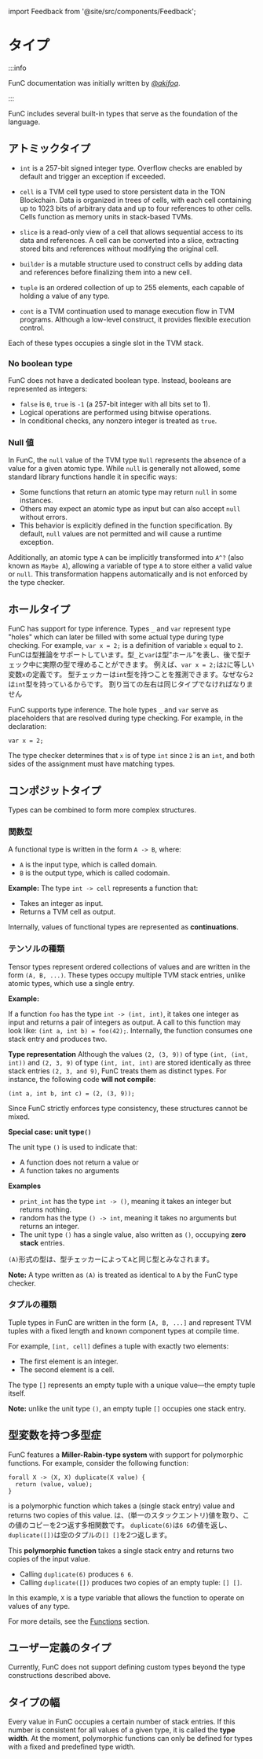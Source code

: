 import Feedback from '@site/src/components/Feedback';

# タイプ

:::info

FunC documentation was initially written by _[@akifoq](https://github.com/akifoq/)_.

:::

FunC includes several built-in types that serve as the foundation of the language.

## アトミックタイプ

- `int` is a 257-bit signed integer type. Overflow checks are enabled by default and trigger an exception if exceeded.

- `cell` is a TVM cell type used to store persistent data in the TON Blockchain. Data is organized in trees of cells, with each cell containing up to 1023 bits of arbitrary data and up to four references to other cells. Cells function as memory units in stack-based TVMs.

- `slice` is a read-only view of a cell that allows sequential access to its data and references. A cell can be converted into a slice, extracting stored bits and references without modifying the original cell.

- `builder` is a mutable structure used to construct cells by adding data and references before finalizing them into a new cell.

- `tuple` is an ordered collection of up to 255 elements, each capable of holding a value of any type.

- `cont` is a TVM continuation used to manage execution flow in TVM programs. Although a low-level construct, it provides flexible execution control.

Each of these types occupies a single slot in the TVM stack.

### No boolean type

FunC does not have a dedicated boolean type.
Instead, booleans are represented as integers:

- `false` is `0`, `true` is `-1` (a 257-bit integer with all bits set to 1).
- Logical operations are performed using bitwise operations.
- In conditional checks, any nonzero integer is treated as `true`.

### Null 値

In FunC, the `null` value of the TVM type `Null` represents the absence of a value for a given atomic type. While `null` is generally not allowed, some standard library functions handle it in specific ways:

- Some functions that return an atomic type may return `null` in some instances.
- Others may expect an atomic type as input but can also accept `null` without errors.
- This behavior is explicitly defined in the function specification.
  By default, `null` values are not permitted and will cause a runtime exception.

Additionally, an atomic type `A` can be implicitly transformed into `A^?` (also known as `Maybe A`),
allowing a variable of type `A` to store either a valid value or `null`.
This transformation happens automatically and is not enforced by the type checker.

## ホールタイプ

FunC has support for type inference. Types `_` and `var` represent type "holes" which can later be filled with some actual type during type checking. For example, `var x = 2;` is a definition of variable `x` equal to `2`. FunCは型推論をサポートしています。型`_`と`var`は型"ホール"を表し、後で型チェック中に実際の型で埋めることができます。 例えば、`var x = 2;`は`2`に等しい変数`x`の定義です。 型チェッカーは`int`型を持つことを推測できます。なぜなら`2`は`int`型を持っているからです。 割り当ての左右は同じタイプでなければなりません

FunC supports type inference. The hole types `_` and `var` serve as placeholders that are resolved during type checking.
For example, in the declaration:

```func
var x = 2;
```

The type checker determines that `x` is of type `int` since `2` is an `int`,
and both sides of the assignment must have matching types.

## コンポジットタイプ

Types can be combined to form more complex structures.

### 関数型

A functional type is written in the form `A -> B`, where:

- `A` is the input type, which is called domain.
- `B` is the output type, which is called codomain.

**Example:**
The type `int -> cell` represents a function that:

- Takes an integer as input.
- Returns a TVM cell as output.

Internally, values of functional types are represented as **continuations**.

### テンソルの種類

Tensor types represent ordered collections of values and are written in the form `(A, B, ...)`.
These types occupy multiple TVM stack entries, unlike atomic types, which use a single entry.

**Example:**

If a function `foo` has the type `int -> (int, int)`,
it takes one integer as input and returns a pair of integers as output.
A call to this function may look like: `(int a, int b) = foo(42);`.
Internally, the function consumes one stack entry and produces two.

**Type representation**
Although the values `(2, (3, 9))` of type `(int, (int, int))` and `(2, 3, 9)` of type `(int, int, int)` are stored identically as three stack entries `(2, 3, and 9)`, FunC treats them as distinct types.
For instance, the following code **will not compile**:

```func
(int a, int b, int c) = (2, (3, 9));
```

Since FunC strictly enforces type consistency, these structures cannot be mixed.

**Special case: unit type`()`**

The unit type `()` is used to indicate that:

- A function does not return a value or
- A function takes no arguments

**Examples**

- `print_int` has the type `int -> ()`, meaning it takes an integer but returns nothing.
- random has the type `() -> int`, meaning it takes no arguments but returns an integer.
- The unit type `()` has a single value, also written as `()`, occupying **zero stack** entries.

`(A)`形式の型は、型チェッカーによって`A`と同じ型とみなされます。

**Note:** A type written as `(A)` is treated as identical to `A` by the FunC type checker.

### タプルの種類

Tuple types in FunC are written in the form `[A, B, ...]` and represent TVM tuples with a fixed length and known component types at compile time.

For example, `[int, cell]` defines a tuple with exactly two elements:

- The first element is an integer.
- The second element is a cell.

The type `[]` represents an empty tuple with a unique value—the empty tuple itself.

**Note:** unlike the unit type `()`, an empty tuple `[]` occupies one stack entry.

## 型変数を持つ多型症

FunC features a  **Miller-Rabin-type system** with support for polymorphic functions.
For example, consider the following function:

```func
forall X -> (X, X) duplicate(X value) {
  return (value, value);
}
```

is a polymorphic function which takes a (single stack entry) value and returns two copies of this value. は、(単一のスタックエントリ)値を取り、この値のコピーを2つ返す多相関数です。 `duplicate(6)`は`6 6`の値を返し、`duplicate([])`は空のタプルの`[] []`を2つ返します。

This **polymorphic function** takes a single stack entry and returns two copies of the input value.

- Calling `duplicate(6)` produces `6 6`.
- Calling `duplicate([])` produces two copies of an empty tuple: `[] []`.

In this example, `X` is a type variable that allows the function to operate on values of any type.

For more details, see the [Functions](/v3/documentation/smart-contracts/func/docs/functions#polymorphism-with-forall) section.

## ユーザー定義のタイプ

Currently, FunC does not support defining custom types beyond the type constructions described above.

## タイプの幅

Every value in FunC occupies a certain number of stack entries.
If this number is consistent for all values of a given type, it is called the **type width**.
At the moment, polymorphic functions can only be defined for types with a fixed and predefined type width.

<Feedback />

